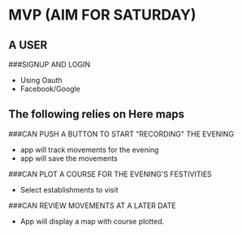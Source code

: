 MVP (AIM FOR SATURDAY)
===

A USER
------

###SIGNUP AND LOGIN
* Using Oauth
* Facebook/Google


The following relies on Here maps
-----------------------------------

###CAN PUSH A BUTTON TO START "RECORDING" THE EVENING
* app will track movements for the evening
* app will save the movements

###CAN PLOT A COURSE FOR THE EVENING'S FESTIVITIES
* Select establishments to visit 

###CAN REVIEW MOVEMENTS AT A LATER DATE
* App will display a map with course plotted.


